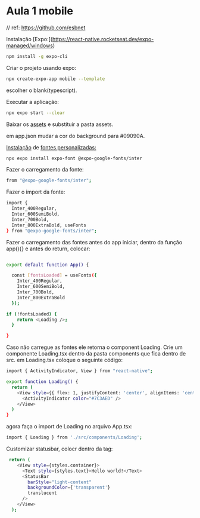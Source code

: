 # Aula 1 mobile
// ref: https://github.com/esbnet

Instalação [Expo:[(https://react-native.rocketseat.dev/expo-managed/windows)
```bash
npm install -g expo-cli
```

Criar o projeto usando expo:
```bash
npx create-expo-app mobile --template
```
escolher o blank(typescript).

Executar a aplicação:
```bash
npx expo start --clear
```
Baixar os [assets](https://drive.google.com/drive/folders/1lq5kcOCN0tWqrvULu_SkDoMrgy9jpIo-)
e substituir a pasta assets.

em app.json mudar a cor do background para #09090A.

[Instalação](https://docs.expo.dev/guides/using-custom-fonts/) de [fontes personalizadas:](https://fonts.google.com/specimen/Inter?query=inter)

```bash
npx expo install expo-font @expo-google-fonts/inter
```
Fazer o carregamento da fonte:
```bash
from "@expo-google-fonts/inter";
```
Fazer o import da fonte:

```bash
import {
  Inter_400Regular,
  Inter_600SemiBold,
  Inter_700Bold,
  Inter_800ExtraBold, useFonts
} from "@expo-google-fonts/inter";
```
Fazer o carregamento das fontes antes do app iniciar, dentro da função app(){} e antes do return, colocar:
```bash

export default function App() {

  const [fontsLoaded] = useFonts({
    Inter_400Regular,
    Inter_600SemiBold,
    Inter_700Bold,
    Inter_800ExtraBold
  });

if (!fontsLoaded) {
    return <Loading />;
  }

}
```

Caso não carregue as fontes ele retorna o component Loading.
Crie um componente Loading.tsx dentro da pasta components que fica dentro de src.
em Loading.tsx coloque o seguinte código:
```bash
import { ActivityIndicator, View } from "react-native";

export function Loading() {
  return (
    <View style={{ flex: 1, justifyContent: 'center', alignItems: 'center', backgroundColor: '#09090A' }}>
      <ActivityIndicator color="#7C3AED" />
    </View>
  )
}
```
agora faça o import de Loading no arquivo App.tsx:
```bash
import { Loading } from './src/components/Loading';
```
Customizar statusbar, colocr dentro da tag:
```bash
 return (
    <View style={styles.container}>
      <Text style={styles.text}>Hello world!</Text>
      <StatusBar
        barStyle="light-content"
        backgroundColor={'transparent'}
        translucent
      />
    </View>
  );
```